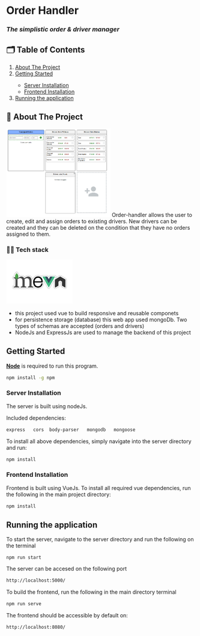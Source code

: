 # Order Handler


### _The simplistic order & driver manager_


## 🗂️ Table of Contents
<ol>
  <li><a href="#about-the-project">About The Project</a></li>
  <li><a href="#getting-started">Getting Started</a></li>
    <ul>
      <li><a href="#Server-Installation">Server Installation</a></li>
      <li><a href="#Frontend-Installation">Frontend Installation</a></li>
    </ul>
  <li><a href="#Running-the-application">Running the application</a></li>
</ol>



## 📒 About The Project

<img src="./src/assets/order-handler-ui.png/" width="55%" title="hover text">
Order-handler allows the user to create, edit and assign orders to existing drivers.
New drivers can be created and they can be deleted on the condition that they have no orders assigned to them.

### 👨‍💻 Tech stack
<img src="./src/assets/mevn-cli.jpg/" width="35%" title="hover text">

* this project used vue to build responsive and reusable componets
* for persistence storage (database) this web app used mongoDb. Two types of schemas are accepted (orders and drivers)
* NodeJs and ExpressJs are used to manage the backend of this project



## Getting Started


<a href="https://nodejs.org/en/"><b>Node</b></a> is required to run this program.

```sh
npm install -g npm
```

### Server Installation

The server is built using nodeJs.

Included dependencies:

```sh
express   cors  body-parser   mongodb   mongoose
```

To install all above dependencies, simply navigate into the server directory and run:

```sh
npm install
```


### Frontend Installation

Frontend is built using VueJs.
To install all required vue dependencies, run the following in the main project directory:

```sh
npm install
```



## Running the application

To start the server, navigate to the server directory and run the following on the terminal
```
npm run start
```

The server can be accesed on the following port

```sh
http://localhost:5000/
```

To build the frontend, run the following in the main directory terminal

```sh
npm run serve
```

The frontend should be accessible by default on:

```sh
http://localhost:8080/
```

